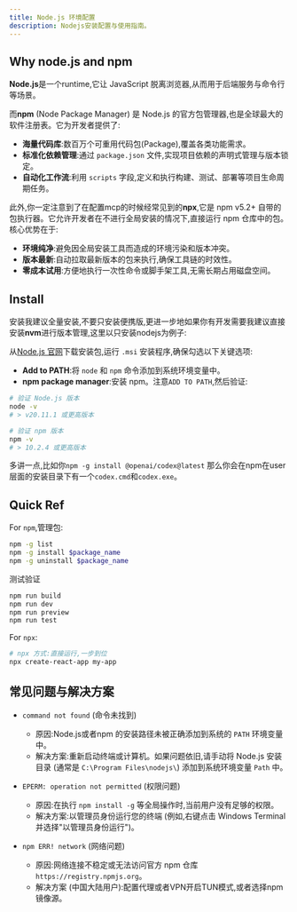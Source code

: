 ```yaml
---
title: Node.js 环境配置
description: Nodejs安装配置与使用指南。
---
```


## Why node.js and npm

**Node.js**是一个runtime,它让 JavaScript 脱离浏览器,从而用于后端服务与命令行等场景。

而**npm** (Node Package Manager) 是 Node.js 的官方包管理器,也是全球最大的软件注册表。它为开发者提供了:

- **海量代码库**:数百万个可重用代码包(Package),覆盖各类功能需求。
- **标准化依赖管理**:通过 `package.json` 文件,实现项目依赖的声明式管理与版本锁定。
- **自动化工作流**:利用 `scripts` 字段,定义和执行构建、测试、部署等项目生命周期任务。

此外,你一定注意到了在配置mcp的时候经常见到的**npx**,它是 npm v5.2+ 自带的包执行器。它允许开发者在不进行全局安装的情况下,直接运行 npm 仓库中的包。核心优势在于:

- **环境纯净**:避免因全局安装工具而造成的环境污染和版本冲突。
- **版本最新**:自动拉取最新版本的包来执行,确保工具链的时效性。
- **零成本试用**:方便地执行一次性命令或脚手架工具,无需长期占用磁盘空间。

## Install

安装我建议全量安装,不要只安装便携版,更进一步地如果你有开发需要我建议直接安装**nvm**进行版本管理,这里以只安装nodejs为例子:

从[Node.js 官网](https://nodejs.org/)下载安装包,运行 `.msi` 安装程序,确保勾选以下关键选项:

- **Add to PATH**:将 `node` 和 `npm` 命令添加到系统环境变量中。
- **npm package manager**:安装 npm。注意`ADD TO PATH`,然后验证:

```bash
# 验证 Node.js 版本
node -v
# > v20.11.1 或更高版本

# 验证 npm 版本
npm -v
# > 10.2.4 或更高版本
```

多讲一点,比如你`npm -g install @openai/codex@latest`
那么你会在npm在user层面的安装目录下有一个`codex.cmd`和`codex.exe`。

## Quick Ref

For `npm`,管理包:

```bash
npm -g list
npm -g install $package_name
npm -g uninstall $package_name
```

测试验证

```bash
npm run build
npm run dev
npm run preview
npm run test
```

For `npx`:

```bash
# npx 方式:直接运行,一步到位
npx create-react-app my-app
```

## 常见问题与解决方案

- `command not found` (命令未找到)
  - 原因:Node.js或者npm 的安装路径未被正确添加到系统的 `PATH` 环境变量中。
  - 解决方案:重新启动终端或计算机。如果问题依旧,请手动将 Node.js 安装目录 (通常是 `C:\Program Files\nodejs\`) 添加到系统环境变量 `Path` 中。

- `EPERM: operation not permitted` (权限问题)
  - 原因:在执行 `npm install -g` 等全局操作时,当前用户没有足够的权限。
  - 解决方案:以管理员身份运行您的终端 (例如,右键点击 Windows Terminal 并选择"以管理员身份运行")。

- `npm ERR! network` (网络问题)
  - 原因:网络连接不稳定或无法访问官方 npm 仓库 `https://registry.npmjs.org`。
  - 解决方案 (中国大陆用户):配置代理或者VPN开启TUN模式,或者选择npm镜像源。
